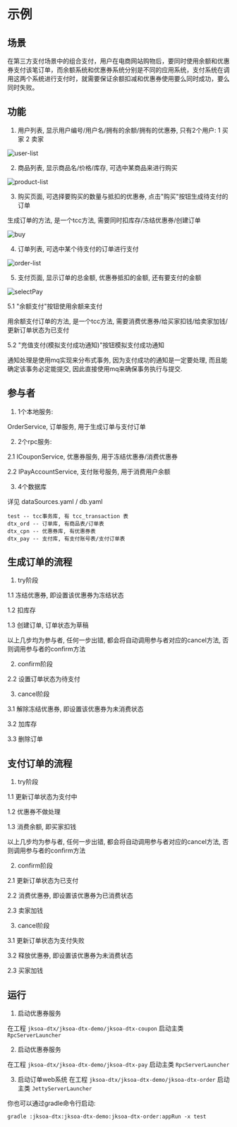 
# 示例

## 场景
在第三方支付场景中的组合支付，用户在电商网站购物后，要同时使用余额和优惠券支付该笔订单，而余额系统和优惠券系统分别是不同的应用系统，支付系统在调用这两个系统进行支付时，就需要保证余额扣减和优惠券使用要么同时成功，要么同时失败。

## 功能
1. 用户列表, 显示用户编号/用户名/拥有的余额/拥有的优惠券, 只有2个用户: 1 买家 2 卖家

![user-list](https://github.com/shigebeyond/jksoa/blob/master/jksoa-dtx/jksoa-dtx-demo/jksoa-dtx-order/src/main/webapp/img/user-list.png)

2. 商品列表, 显示商品名/价格/库存, 可选中某商品来进行购买

![product-list](https://github.com/shigebeyond/jksoa/blob/master/jksoa-dtx/jksoa-dtx-demo/jksoa-dtx-order/src/main/webapp/img/product-list.png)

3. 购买页面, 可选择要购买的数量与抵扣的优惠券, 点击"购买"按钮生成待支付的订单

生成订单的方法, 是一个tcc方法, 需要同时扣库存/冻结优惠券/创建订单

![buy](https://github.com/shigebeyond/jksoa/blob/master/jksoa-dtx/jksoa-dtx-demo/jksoa-dtx-order/src/main/webapp/img/buy.png)

4. 订单列表, 可选中某个待支付的订单进行支付

![order-list](https://github.com/shigebeyond/jksoa/blob/master/jksoa-dtx/jksoa-dtx-demo/jksoa-dtx-order/src/main/webapp/img/order-list.png)

5. 支付页面, 显示订单的总金额, 优惠券抵扣的金额, 还有要支付的金额

![selectPay](https://github.com/shigebeyond/jksoa/blob/master/jksoa-dtx/jksoa-dtx-demo/jksoa-dtx-order/src/main/webapp/img/selectPay.png)

5.1 "余额支付"按钮使用余额来支付

用余额支付订单的方法, 是一个tcc方法, 需要消费优惠券/给买家扣钱/给卖家加钱/更新订单状态为已支付

5.2 "充值支付(模拟支付成功通知)"按钮模拟支付成功通知

通知处理是使用mq实现来分布式事务, 因为支付成功的通知是一定要处理, 而且能确定该事务必定能提交, 因此直接使用mq来确保事务执行与提交.

## 参与者
1. 1个本地服务: 

OrderService, 订单服务, 用于生成订单与支付订单

2. 2个rpc服务:

2.1 ICouponService, 优惠券服务, 用于冻结优惠券/消费优惠券

2.2 IPayAccountService, 支付账号服务, 用于消费用户余额

3. 4个数据库

详见 dataSources.yaml / db.yaml

```
test -- tcc事务库, 有 tcc_transaction 表
dtx_ord -- 订单库, 有商品表/订单表
dtx_cpn -- 优惠券库, 有优惠券表
dtx_pay -- 支付库, 有支付账号表/支付订单表
```

## 生成订单的流程
1. try阶段

1.1 冻结优惠券, 即设置该优惠券为冻结状态

1.2 扣库存

1.3 创建订单, 订单状态为草稿

以上几步均为参与者, 任何一步出错, 都会将自动调用参与者对应的cancel方法, 否则调用参与者的confirm方法

2. confirm阶段

2.2 设置订单状态为待支付

3. cancel阶段

3.1 解除冻结优惠券, 即设置该优惠券为未消费状态

3.2 加库存

3.3 删除订单

## 支付订单的流程
1. try阶段

1.1 更新订单状态为支付中

1.2 优惠券不做处理

1.3 消费余额, 即买家扣钱

以上几步均为参与者, 任何一步出错, 都会将自动调用参与者对应的cancel方法, 否则调用参与者的confirm方法

2. confirm阶段

2.1 更新订单状态为已支付

2.2 消费优惠券, 即设置该优惠券为已消费状态

2.3 卖家加钱

3. cancel阶段

3.1 更新订单状态为支付失败

3.2 释放优惠券, 即设置该优惠券为未消费状态

2.3 买家加钱

## 运行

1. 启动优惠券服务

在工程 `jksoa-dtx/jksoa-dtx-demo/jksoa-dtx-coupon` 启动主类 `RpcServerLauncher` 

2. 启动优惠券服务

在工程 `jksoa-dtx/jksoa-dtx-demo/jksoa-dtx-pay` 启动主类 `RpcServerLauncher`

3. 启动订单web系统
在工程 `jksoa-dtx/jksoa-dtx-demo/jksoa-dtx-order` 启动主类 `JettyServerLauncher`

你也可以通过gradle命令行启动:

`gradle :jksoa-dtx:jksoa-dtx-demo:jksoa-dtx-order:appRun -x test`

